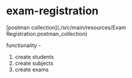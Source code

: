 # exam-registration
[postman collection](./src/main/resources/Exam Registration.postman_collection)

functionality -
1. create students
2. create subjects
3. create exams